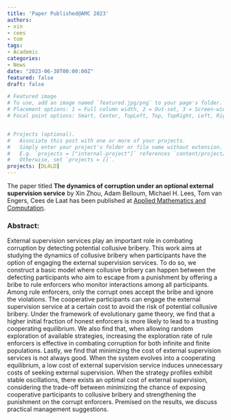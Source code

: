 ```yaml
---
title: 'Paper Published@AMC 2023'
authors:
- xin
- cees
- tom
tags:
- Academic
categories:
- News
date: "2023-06-30T00:00:00Z"
featured: false
draft: false

# Featured image
# To use, add an image named `featured.jpg/png` to your page's folder.
# Placement options: 1 = Full column width, 2 = Out-set, 3 = Screen-width
# Focal point options: Smart, Center, TopLeft, Top, TopRight, Left, Right, BottomLeft, Bottom, BottomRight


# Projects (optional).
#   Associate this post with one or more of your projects.
#   Simply enter your project's folder or file name without extension.
#   E.g. `projects = ["internal-project"]` references `content/project/deep-learning/index.md`.
#   Otherwise, set `projects = []`.
projects: [DL4LD]
---
```



<p>The paper titled <b>The dynamics of corruption under an optional external supervision service</b> by Xin Zhou, Adam Belloum, Michael H. Lees, Tom van Engers, Cees de Laat has been published at <a href="https://www.sciencedirect.com/science/article/pii/S0096300323003417">Applied Mathematics and Computation</a>.
</p>
<h3>Abstract:</h3>
<p>External supervision services play an important role in combating corruption by detecting potential collusive bribery. This work aims at studying the dynamics of collusive bribery when participants have the option of engaging the external supervision services. To do so, we construct a basic model where collusive bribery can happen between the defecting participants who aim to escape from a punishment by offering a bribe to rule enforcers who monitor interactions among all participants. Among rule enforcers, only the corrupt ones accept the bribe and ignore the violations. The cooperative participants can engage the external supervision service at a certain cost to avoid the risk of potential collusive bribery. Under the framework of evolutionary game theory, we find that a higher initial fraction of honest enforcers is more likely to lead to a trusting cooperating equilibrium. We also find that, when allowing random exploration of available strategies, increasing the exploration rate of rule enforcers is effective in combating corruption for both infinite and finite populations. Lastly, we find that minimizing the cost of external supervision services is not always good. When the system evolves into a cooperating equilibrium, a low cost of external supervision service induces unnecessary costs of seeking external supervision. When the strategy profiles exhibit stable oscillations, there exists an optimal cost of external supervision, considering the trade-off between minimizing the chance of exposing cooperative participants to collusive bribery and strengthening the punishment on the corrupt enforcers. Premised on the results, we discuss practical management suggestions.</p>